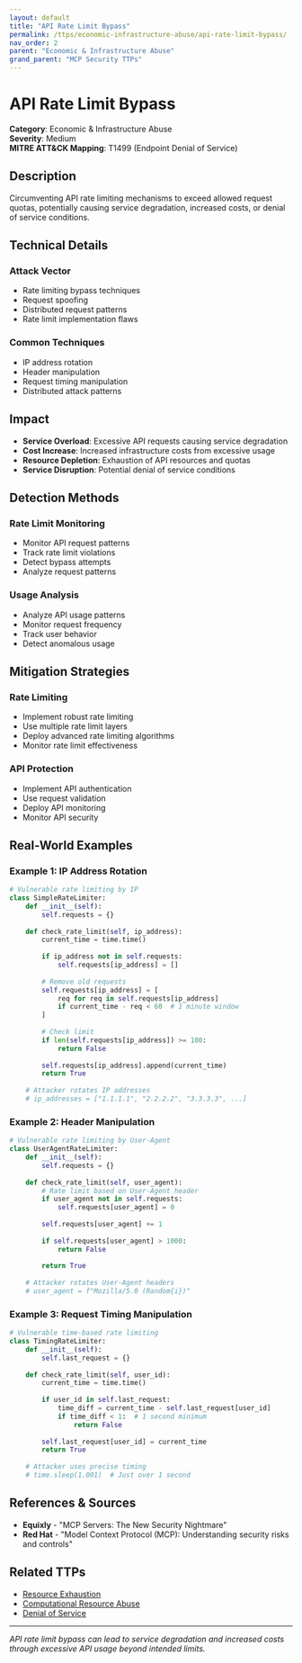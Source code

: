 ```yaml
---
layout: default
title: "API Rate Limit Bypass"
permalink: /ttps/economic-infrastructure-abuse/api-rate-limit-bypass/
nav_order: 2
parent: "Economic & Infrastructure Abuse"
grand_parent: "MCP Security TTPs"
---
```


# API Rate Limit Bypass

**Category**: Economic & Infrastructure Abuse  
**Severity**: Medium  
**MITRE ATT&CK Mapping**: T1499 (Endpoint Denial of Service)

## Description

Circumventing API rate limiting mechanisms to exceed allowed request quotas, potentially causing service degradation, increased costs, or denial of service conditions.

## Technical Details

### Attack Vector
- Rate limiting bypass techniques
- Request spoofing
- Distributed request patterns
- Rate limit implementation flaws

### Common Techniques
- IP address rotation
- Header manipulation
- Request timing manipulation
- Distributed attack patterns

## Impact

- **Service Overload**: Excessive API requests causing service degradation
- **Cost Increase**: Increased infrastructure costs from excessive usage
- **Resource Depletion**: Exhaustion of API resources and quotas
- **Service Disruption**: Potential denial of service conditions

## Detection Methods

### Rate Limit Monitoring
- Monitor API request patterns
- Track rate limit violations
- Detect bypass attempts
- Analyze request patterns

### Usage Analysis
- Analyze API usage patterns
- Monitor request frequency
- Track user behavior
- Detect anomalous usage

## Mitigation Strategies

### Rate Limiting
- Implement robust rate limiting
- Use multiple rate limit layers
- Deploy advanced rate limiting algorithms
- Monitor rate limit effectiveness

### API Protection
- Implement API authentication
- Use request validation
- Deploy API monitoring
- Monitor API security

## Real-World Examples

### Example 1: IP Address Rotation
```python
# Vulnerable rate limiting by IP
class SimpleRateLimiter:
    def __init__(self):
        self.requests = {}
    
    def check_rate_limit(self, ip_address):
        current_time = time.time()
        
        if ip_address not in self.requests:
            self.requests[ip_address] = []
        
        # Remove old requests
        self.requests[ip_address] = [
            req for req in self.requests[ip_address] 
            if current_time - req < 60  # 1 minute window
        ]
        
        # Check limit
        if len(self.requests[ip_address]) >= 100:
            return False
        
        self.requests[ip_address].append(current_time)
        return True
    
    # Attacker rotates IP addresses
    # ip_addresses = ["1.1.1.1", "2.2.2.2", "3.3.3.3", ...]
```

### Example 2: Header Manipulation
```python
# Vulnerable rate limiting by User-Agent
class UserAgentRateLimiter:
    def __init__(self):
        self.requests = {}
    
    def check_rate_limit(self, user_agent):
        # Rate limit based on User-Agent header
        if user_agent not in self.requests:
            self.requests[user_agent] = 0
        
        self.requests[user_agent] += 1
        
        if self.requests[user_agent] > 1000:
            return False
        
        return True
    
    # Attacker rotates User-Agent headers
    # user_agent = f"Mozilla/5.0 (Random{i})"
```

### Example 3: Request Timing Manipulation
```python
# Vulnerable time-based rate limiting
class TimingRateLimiter:
    def __init__(self):
        self.last_request = {}
    
    def check_rate_limit(self, user_id):
        current_time = time.time()
        
        if user_id in self.last_request:
            time_diff = current_time - self.last_request[user_id]
            if time_diff < 1:  # 1 second minimum
                return False
        
        self.last_request[user_id] = current_time
        return True
    
    # Attacker uses precise timing
    # time.sleep(1.001)  # Just over 1 second
```

## References & Sources

- **Equixly** - "MCP Servers: The New Security Nightmare"
- **Red Hat** - "Model Context Protocol (MCP): Understanding security risks and controls"

## Related TTPs

- [Resource Exhaustion](resource-exhaustion.md)
- [Computational Resource Abuse](computational-resource-abuse.md)
- [Denial of Service](../prompt-injection/denial-of-service.md)

---

*API rate limit bypass can lead to service degradation and increased costs through excessive API usage beyond intended limits.*